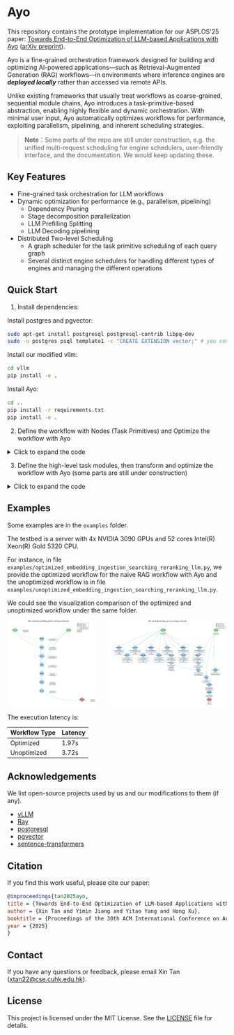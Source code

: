 # Ayo

This repository contains the prototype implementation for our ASPLOS'25 paper: [Towards End-to-End Optimization of LLM-based Applications with Ayo](https://dl.acm.org/doi/10.1145/3676641.3716278) ([arXiv preprint](https://arxiv.org/pdf/2407.00326)). 

Ayo is a fine-grained orchestration framework designed for building and optimizing AI-powered applications—such as Retrieval-Augmented Generation (RAG) workflows—in environments where inference engines are ***deployed locally*** rather than accessed via remote APIs.

Unlike existing frameworks that usually treat workflows as coarse-grained, sequential module chains, Ayo introduces a task-primitive-based abstraction, enabling highly flexible and dynamic orchestration. With minimal user input, Ayo automatically optimizes workflows for performance, exploiting parallelism, pipelining, and inherent scheduling strategies.

>  **Note**：Some parts of the repo are still under construction, e.g. the unified multi-request scheduling for engine schedulers, user-friendly interface, and the documentation. We would keep updating these. 

## Key Features
- Fine-grained task orchestration for LLM workflows
- Dynamic optimization for performance (e.g., parallelism, pipelining)
  - Dependency Pruning
  - Stage decomposition parallelization
  - LLM Prefilling Splitting
  - LLM Decoding pipelining
- Distributed Two-level Scheduling
  - A graph scheduler for the task primitive scheduling of each query graph
  - Several distinct engine schedulers for handling different types of engines and managing the different operations

## Quick Start

1. Install dependencies:

Install postgres and pgvector: 
```bash
sudo apt-get install postgresql postgresql-contrib libpq-dev
sudo -u postgres psql template1 -c "CREATE EXTENSION vector;" # you could install through other ways as well
```

Install our modified vllm:
```bash
cd vllm 
pip install -e . 
```

Install Ayo:
```bash
cd ..
pip install -r requirements.txt 
pip install -e . 
```

2. Define the workflow with Nodes (Task Primitives) and Optimize the workflow with Ayo 


<details>
<summary>Click to expand the code</summary>

```python
from Ayo.app import APP
from Ayo.configs.config import EngineConfig
from Ayo.engines.engine_types import EngineType

app = APP.init() # initialize the app entry

llm_config = EngineConfig(
    name="llm_service", 
    engine_type=EngineType.LLM,
    resources={},
    num_gpus=1,
    num_cpus=1,
    instances=1,
    model_config={
        "model_name": "meta-llama/Llama-2-7b-chat-hf",
        "tensor_parallel_size": 1,
        #other config ... 
    },
    latency_profile={
        "timeout": 300,
    }
)

app.register_engine(llm_config)
#register other engines ...


# define the primitive nodes 
llm_prefilling_node = Node(
    name="LLMPrefilling",
    node_type=NodeType.COMPUTE,
    engine_type=EngineType.LLM,
    io_schema=NodeIOSchema(
        input_format={"queries": List[str], "reranked_results": List[List[str]]},
        output_format={"prefill_state": bool}
    ),
    op_type=NodeOps.LLM_PREFILLING,
    config={
        'prompt_template': replace_placeholders(RAG_QUESTION_ANSWERING_PROMPT_TEMPLATE_STRING, question="queries", context="reranked_results"),
        'parse_json': True, 
        #other config ... 
    }
)

llm_decoding_node = Node(
    name="LLMDecoding",
    node_type=NodeType.COMPUTE,
    engine_type=EngineType.LLM,
    io_schema=NodeIOSchema(
        input_format={"prefill_state": bool},
        output_format={"result": str}
    ),
    op_type=NodeOps.LLM_DECODING,
    config={
        'prompt_template': replace_placeholders(RAG_QUESTION_ANSWERING_PROMPT_TEMPLATE_STRING, question="queries", context="reranked_results"),
        'parse_json': True, 
        #other config ... 
    }
)
#define other nodes ... 

# create the DAG
dag = DAG(dag_id="rag_workflow")
dag.register_nodes(llm_prefilling_node, llm_decoding_node, ...)
# set the query inputs
dag.set_query_inputs(
  {
    'queries': ['What is the capital of France?'], ## set the query inputs
  }
)

from Ayo.opt_pass.pruning_dependency import PruningDependencyPass
from Ayo.opt_pass.stage_decomposition import StageDecompositionPass
from Ayo.opt_pass.prefilling_split import PrefillingSpiltPass
from Ayo.opt_pass.decoding_pipeling import LLMDecodingPipeliningPass

dag.optimize([PruningDependencyPass(), StageDecompositionPass(), PrefillingSpiltPass(), LLMDecodingPipeliningPass()])

query=Query(
    uuid=f"random-test-{query_id}",
    query_id=f"random-test-{query_id}",
    DAG=deepcopy(dag)
)

future = await app.submit_query(
        query=query,
        timeout=300
    )
    
result = await asyncio.wait_for(future, timeout=300)
    

```

</details>


3. Define the high-level task modules, then transform and optimize the workflow with Ayo (some parts are still under construction)


<details>
<summary>Click to expand the code</summary>

```python
from Ayo.modules import IndexingModule, QueryExpandingModule, SearchingModule, RerankingModule
from Ayo.modules_to_primitives import transform_mod_to_prim

indexing_module = IndexingModule(
    input_format={"passages": List[str]}, 
    output_format={"index_status": bool}
)

query_expanding_module = QueryExpandingModule(
    input_format={"query": str}, 
    output_format={"expanded_queries": List[str]},
    config={"expanded_query_num": 3}
)

searching_module = SearchingModule(
    input_format={"index_status": bool, "expanded_queries": List[str]}, 
    output_format={"searching_results": List[str]}
)

reranking_module = RerankingModule(
    input_format={"searching_results": List[str]}, 
    output_format={"reranking_results": List[str]}
)


indexing_module>>query_expanding_module>>searching_module>>reranking_module 


node_list=transform_mod_to_prim([indexing_module,query_expanding_module,searching_module,reranking_module])

### Then optimize the workflow with Ayo as above

```



</details>


## Examples


Some examples are in the `examples` folder. 

The testbed is a server with 4x NVIDIA 3090 GPUs and 52 cores Intel(R) Xeon(R) Gold 5320 CPU.

For instance, in file `examples/optimized_embedding_ingestion_searching_reranking_llm.py`, we provide the optimized workflow for the naive RAG workflow with Ayo and the unoptimized workflow is in file `examples/unoptimized_embedding_ingestion_searching_reranking_llm.py`.

We could see the visualization comparison of the optimized and unoptimized workflow under the same folder.

<div style="display: flex; justify-content: space-between;">
  <img src="./examples/unoptimized_dag_for_embedding_ingestion_search_reranking_llm.png" width="40%" alt="unoptimized workflow">
  <img src="./examples/optimized_dag_for_embedding_ingestion_searching_reranking_llm.png" width="54%" alt="optimized workflow">
</div>

The execution latency is:

| Workflow Type | Latency |
|---------------|---------|
| Optimized     | 1.97s   |
| Unoptimized   | 3.72s   |


## Acknowledgements

We list open-source projects used by us and our modifications to them (if any).

- [vLLM](https://github.com/vllm-project/vllm)
- [Ray](https://github.com/ray-project/ray)
- [postgresql](https://www.postgresql.org/)
- [pgvector](https://github.com/pgvector/pgvector)
- [sentence-transformers](https://github.com/UKPLab/sentence-transformers)



## Citation

If you find this work useful, please cite our paper:

```bibtex
@inproceedings{tan2025ayo,
title = {Towards End-to-End Optimization of LLM-based Applications with Ayo},
author = {Xin Tan and Yimin Jiang and Yitao Yang and Hong Xu},
booktitle = {Proceedings of the 30th ACM International Conference on Architectural Support for Programming Languages and Operating Systems, Volume 2},
year = {2025}
}

```

## Contact

If you have any questions or feedback, please email Xin Tan ([xtan22@cse.cuhk.edu.hk](mailto:xtan22@cse.cuhk.edu.hk)).



## License

This project is licensed under the MIT License. See the [LICENSE](LICENSE) file for details.



